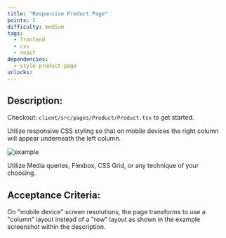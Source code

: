 ```yaml
---
title: "Responsive Product Page"
points: 2
difficulty: medium
tags:
  - frontend
  - css
  - react
dependencies:
  - style-product-page
unlocks:
---
```


## Description:

Checkout: `client/src/pages/Product/Product.tsx` to get started.

Utilize responsive CSS styling so that on mobile devices the right column will appear underneath the left column.

![example](https://i.imgur.com/LEVgCdg.png)

Utilize Media queries, Flexbox, CSS Grid, or any technique of your choosing.

## Acceptance Criteria:

On "mobile device" screen resolutions, the page transforms to use a "column" layout instead of a "row" layout as shown in the example screenshot within the description.
